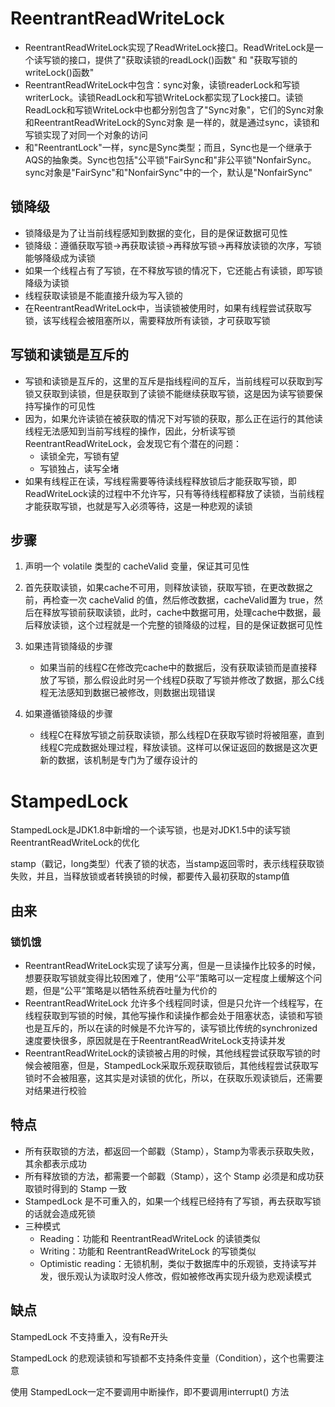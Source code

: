 # ReentrantReadWriteLock

- ReentrantReadWriteLock实现了ReadWriteLock接口。ReadWriteLock是一个读写锁的接口，提供了"获取读锁的readLock()函数" 和 "获取写锁的writeLock()函数"
- ReentrantReadWriteLock中包含：sync对象，读锁readerLock和写锁writerLock。读锁ReadLock和写锁WriteLock都实现了Lock接口。读锁ReadLock和写锁WriteLock中也都分别包含了"Sync对象"，它们的Sync对象和ReentrantReadWriteLock的Sync对象 是一样的，就是通过sync，读锁和写锁实现了对同一个对象的访问
- 和"ReentrantLock"一样，sync是Sync类型；而且，Sync也是一个继承于AQS的抽象类。Sync也包括"公平锁"FairSync和"非公平锁"NonfairSync。sync对象是"FairSync"和"NonfairSync"中的一个，默认是"NonfairSync"

## 锁降级

- 锁降级是为了让当前线程感知到数据的变化，目的是保证数据可见性
- 锁降级：遵循获取写锁→再获取读锁→再释放写锁→再释放读锁的次序，写锁能够降级成为读锁
- 如果一个线程占有了写锁，在不释放写锁的情况下，它还能占有读锁，即写锁降级为读锁
- 线程获取读锁是不能直接升级为写入锁的
- 在ReentrantReadWriteLock中，当读锁被使用时，如果有线程尝试获取写锁，该写线程会被阻塞所以，需要释放所有读锁，才可获取写锁

## 写锁和读锁是互斥的

- 写锁和读锁是互斥的，这里的互斥是指线程间的互斥，当前线程可以获取到写锁又获取到读锁，但是获取到了读锁不能继续获取写锁，这是因为读写锁要保持写操作的可见性
- 因为，如果允许读锁在被获取的情况下对写锁的获取，那么正在运行的其他读线程无法感知到当前写线程的操作，因此，分析读写锁ReentrantReadWriteLock，会发现它有个潜在的问题：
  - 读锁全完，写锁有望
  - 写锁独占，读写全堵
- 如果有线程正在读，写线程需要等待读线程释放锁后才能获取写锁，即ReadWriteLock读的过程中不允许写，只有等待线程都释放了读锁，当前线程才能获取写锁，也就是写入必须等待，这是一种悲观的读锁

##  步骤

1. 声明一个 volatile 类型的 cacheValid 变量，保证其可见性

2. 首先获取读锁，如果cache不可用，则释放读锁，获取写锁，在更改数据之前，再检查一次 cacheValid 的值，然后修改数据，cacheValid置为 true，然后在释放写锁前获取读锁，此时，cache中数据可用，处理cache中数据，最后释放读锁，这个过程就是一个完整的锁降级的过程，目的是保证数据可见性

3. 如果违背锁降级的步骤 
   - 如果当前的线程C在修改完cache中的数据后，没有获取读锁而是直接释放了写锁，那么假设此时另一个线程D获取了写锁并修改了数据，那么C线程无法感知到数据已被修改，则数据出现错误
4. 如果遵循锁降级的步骤 
   - 线程C在释放写锁之前获取读锁，那么线程D在获取写锁时将被阻塞，直到线程C完成数据处理过程，释放读锁。这样可以保证返回的数据是这次更新的数据，该机制是专门为了缓存设计的

# StampedLock

StampedLock是JDK1.8中新增的一个读写锁，也是对JDK1.5中的读写锁ReentrantReadWriteLock的优化

stamp（戳记，long类型）代表了锁的状态，当stamp返回零时，表示线程获取锁失败，并且，当释放锁或者转换锁的时候，都要传入最初获取的stamp值

## 由来

### 锁饥饿

- ReentrantReadWriteLock实现了读写分离，但是一旦读操作比较多的时候，想要获取写锁就变得比较困难了，使用“公平”策略可以一定程度上缓解这个问题，但是“公平”策略是以牺牲系统吞吐量为代价的
- ReentrantReadWriteLock 允许多个线程同时读，但是只允许一个线程写，在线程获取到写锁的时候，其他写操作和读操作都会处于阻塞状态，读锁和写锁也是互斥的，所以在读的时候是不允许写的，读写锁比传统的synchronized速度要快很多，原因就是在于ReentrantReadWriteLock支持读并发
- ReentrantReadWriteLock的读锁被占用的时候，其他线程尝试获取写锁的时候会被阻塞，但是，StampedLock采取乐观获取锁后，其他线程尝试获取写锁时不会被阻塞，这其实是对读锁的优化，所以，在获取乐观读锁后，还需要对结果进行校验

## 特点

- 所有获取锁的方法，都返回一个邮戳（Stamp），Stamp为零表示获取失败，其余都表示成功
- 所有释放锁的方法，都需要一个邮戳（Stamp），这个 Stamp 必须是和成功获取锁时得到的 Stamp 一致
- StampedLock 是不可重入的，如果一个线程已经持有了写锁，再去获取写锁的话就会造成死锁
- 三种模式
  - Reading：功能和 ReentrantReadWriteLock 的读锁类似
  - Writing：功能和 ReentrantReadWriteLock 的写锁类似
  - Optimistic reading：无锁机制，类似于数据库中的乐观锁，支持读写并发，很乐观认为读取时没人修改，假如被修改再实现升级为悲观读模式

## 缺点

StampedLock 不支持重入，没有Re开头

StampedLock 的悲观读锁和写锁都不支持条件变量（Condition），这个也需要注意

使用 StampedLock一定不要调用中断操作，即不要调用interrupt() 方法